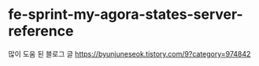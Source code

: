 # fe-sprint-my-agora-states-server-reference

많이 도움 된 블로그 글
https://byunjuneseok.tistory.com/9?category=974842
